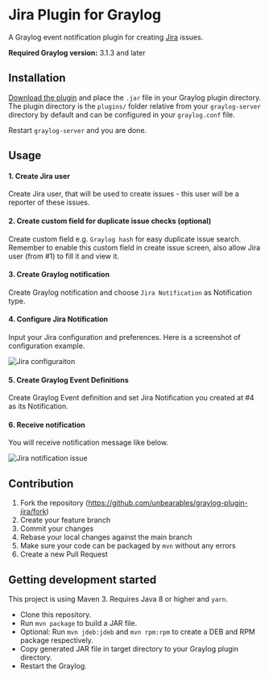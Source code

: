 # Jira Plugin for Graylog

A Graylog event notification plugin for creating [Jira](https://www.atlassian.com/software/jira) issues.

**Required Graylog version:** 3.1.3 and later

Installation
------------

[Download the plugin](https://github.com/unbearables/graylog-plugin-jira/releases)
and place the `.jar` file in your Graylog plugin directory. The plugin directory
is the `plugins/` folder relative from your `graylog-server` directory by default
and can be configured in your `graylog.conf` file.

Restart `graylog-server` and you are done.

Usage
-----

#### 1. Create Jira user
Create Jira user, that will be used to create issues - this user will be a reporter of these issues.

#### 2. Create custom field for duplicate issue checks (optional)
Create custom field e.g. `Graylog hash` for easy duplicate issue search. Remember to enable this custom field in create issue screen, also allow Jira user (from #1) to fill it and view it.

#### 3. Create Graylog notification
Create Graylog notification and choose `Jira Notification` as Notification type.

#### 4. Configure Jira Notification
Input your Jira configuration and preferences. Here is a screenshot of configuration example.

![Jira configuraiton](https://github.com/unbearables/graylog-plugin-jira/blob/main/img/configuration.png)

#### 5. Create Graylog Event Definitions
Create Graylog Event definition and set Jira Notification you created at #4 as its Notification.

#### 6. Receive notification
You will receive notification message like below.

![Jira notification issue](https://github.com/unbearables/graylog-plugin-jira/blob/main/img/issue.png)

Contribution
------------

1. Fork the repository (https://github.com/unbearables/graylog-plugin-jira/fork)
2. Create your feature branch
3. Commit your changes
4. Rebase your local changes against the main branch
5. Make sure your code can be packaged by `mvn` without any errors
6. Create a new Pull Request

Getting development started
---------------------------

This project is using Maven 3. Requires Java 8 or higher and `yarn`.

* Clone this repository.
* Run `mvn package` to build a JAR file.
* Optional: Run `mvn jdeb:jdeb` and `mvn rpm:rpm` to create a DEB and RPM package respectively.
* Copy generated JAR file in target directory to your Graylog plugin directory.
* Restart the Graylog.
